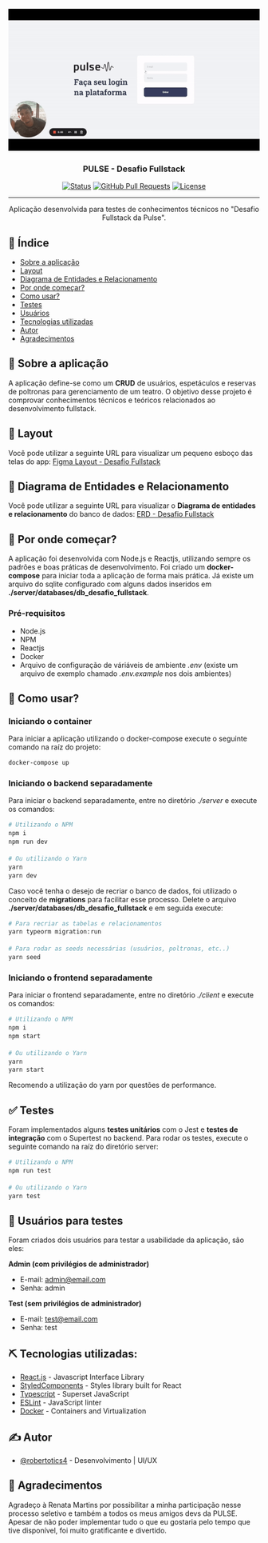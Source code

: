 <p align="center">
  <a href="" rel="noopener">
 <img src=".github/capa.gif" alt="Imagem do Desafio Fullstack"></a>
</p>

<h3 align="center">PULSE - Desafio Fullstack</h3>

<div align="center">

[![Status](https://img.shields.io/badge/status-active-success.svg)]()
[![GitHub Pull Requests](https://img.shields.io/github/issues-pr/kylelobo/The-Documentation-Compendium.svg)](https://github.com/kylelobo/The-Documentation-Compendium/pulls)
[![License](https://img.shields.io/badge/license-MIT-blue.svg)](/LICENSE)

</div>

---

<p align="center"> Aplicação desenvolvida para testes de conhecimentos técnicos no "Desafio Fullstack da Pulse".
    <br>
</p>

## 📝 Índice

- [Sobre a aplicação](#sobre)
- [Layout](#layout)
- [Diagrama de Entidades e Relacionamento](#der)
- [Por onde começar?](#inicio)
- [Como usar?](#como_usar)
- [Testes](#tests)
- [Usuários](#users)
- [Tecnologias utilizadas](#techs)
- [Autor](#autores)
- [Agradecimentos](#agradecimentos)

## 🧐 Sobre a aplicação <a name = "sobre"></a>

A aplicação define-se como um __CRUD__ de usuários, espetáculos e reservas de poltronas para gerenciamento de um teatro. O objetivo desse projeto é comprovar conhecimentos técnicos e teóricos relacionados ao desenvolvimento fullstack. 

## 🎨 Layout <a name = "layout"></a>

Você pode utilizar a seguinte URL para visualizar um pequeno esboço das telas do app:
[Figma Layout - Desafio Fullstack](https://www.figma.com/file/7kHmGc8tcMixcOMvVfrzQz/Desafio-Full-Stack-Pulse?node-id=0%3A1)

## 📄 Diagrama de Entidades e Relacionamento <a name = "der"></a>

Você pode utilizar a seguinte URL para visualizar o **Diagrama de entidades e relacionamento** do banco de dados:
[ERD - Desafio Fullstack](https://whimsical.com/desafio-full-stack-WPSzikPS41KdLqLy3gdrby)

## 🏁 Por onde começar? <a name = "inicio"></a>

A aplicação foi desenvolvida com Node.js e Reactjs, utilizando sempre os padrões e boas práticas de desenvolvimento. Foi criado um __docker-compose__ para iniciar toda a aplicação de forma mais prática. Já existe um arquivo do sqlite configurado com alguns dados inseridos em **./server/databases/db_desafio_fullstack**.

### Pré-requisitos

- Node.js
- NPM
- Reactjs
- Docker
- Arquivo de configuração de váriáveis de ambiente *.env* (existe um arquivo de exemplo chamado *.env.example* nos dois ambientes)

## 🎈 Como usar? <a name="como_usar"></a>

### Iniciando o container

Para iniciar a aplicação utilizando o docker-compose execute o seguinte comando na raíz do projeto:

```bash
docker-compose up
```

### Iniciando o backend separadamente

Para iniciar o backend separadamente, entre no diretório *./server* e execute os comandos:

```bash
# Utilizando o NPM
npm i
npm run dev

# Ou utilizando o Yarn
yarn
yarn dev
```

Caso você tenha o desejo de recriar o banco de dados, foi utilizado o conceito de **migrations** para facilitar esse processo. Delete o arquivo **./server/databases/db_desafio_fullstack** e em seguida execute:

```bash
# Para recriar as tabelas e relacionamentos
yarn typeorm migration:run

# Para rodar as seeds necessárias (usuários, poltronas, etc..)
yarn seed
```

### Iniciando o frontend separadamente

Para iniciar o frontend separadamente, entre no diretório *./client* e execute os comandos:

```bash
# Utilizando o NPM
npm i
npm start

# Ou utilizando o Yarn
yarn
yarn start
```

Recomendo a utilização do yarn por questões de performance.

## ✅ Testes <a name = "tests"></a>

Foram implementados alguns **testes unitários** com o Jest e **testes de integração** com o Supertest no backend. Para rodar os testes, execute o seguinte comando na raíz do diretório server:

```bash
# Utilizando o NPM
npm run test

# Ou utilizando o Yarn
yarn test
```
## 👤 Usuários para testes <a name = "users"></a>

Foram criados dois usuários para testar a usabilidade da aplicação, são eles:

**Admin (com privilégios de administrador)**
- E-mail: admin@email.com
- Senha: admin

**Test (sem privilégios de administrador)**
- E-mail: test@email.com
- Senha: test

## ⛏️ Tecnologias utilizadas: <a name = "techs"></a>

- [React.js](https://nodejs.org/en/) - Javascript Interface Library
- [StyledComponents](https://styled-components.com/) - Styles library built for React
- [Typescript](https://www.mongodb.com/) - Superset JavaScript
- [ESLint](https://vuejs.org/) - JavaScript linter
- [Docker](https://www.docker.com/) - Containers and Virtualization

## ✍️ Autor <a name = "autores"></a>

- [@robertotics4](https://github.com/robertotics4) - Desenvolvimento | UI/UX

## 🎉 Agradecimentos <a name = "agradecimentos"></a>

Agradeço à Renata Martins por possibilitar a minha participação nesse processo seletivo e também a todos os meus amigos devs da PULSE. Apesar de não poder implementar tudo o que eu gostaria pelo tempo que tive disponível, foi muito gratificante e divertido.